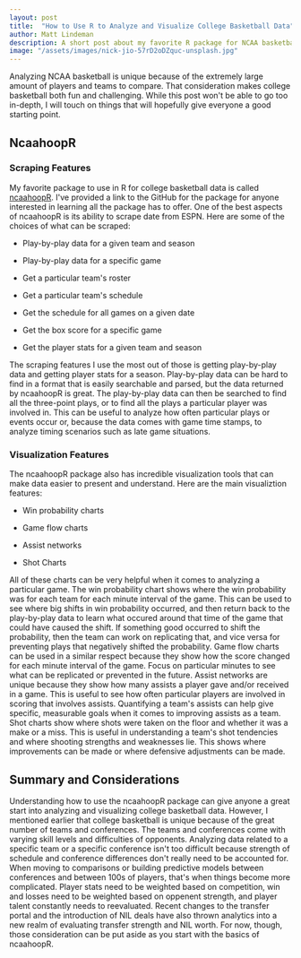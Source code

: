 ```yaml
---
layout: post
title:  "How to Use R to Analyze and Visualize College Basketball Data"
author: Matt Lindeman
description: A short post about my favorite R package for NCAA basketball and things to remember when analyzing NCAA basketball
image: "/assets/images/nick-jio-57rD2oDZquc-unsplash.jpg"
---
```


Analyzing NCAA basketball is unique because of the extremely large amount of players and teams to compare. That consideration makes college basketball both fun and challenging. While this post won't be able to go too in-depth, I will touch on things that will hopefully give everyone a good starting point.

## NcaahoopR

### Scraping Features

My favorite package to use in R for college basketball data is called [ncaahoopR](https://github.com/lbenz730/ncaahoopR). I've provided a link to the GitHub for the package for anyone interested in learning all the package has to offer. One of the best aspects of ncaahoopR is its ability to scrape date from ESPN. Here are some of the choices of what can be scraped:

* Play-by-play data for a given team and season

* Play-by-play data for a specific game

* Get a particular team's roster

* Get a particular team's schedule

* Get the schedule for all games on a given date

* Get the box score for a specific game

* Get the player stats for a given team and season

The scraping features I use the most out of those is getting play-by-play data and getting player stats for a season. Play-by-play data can be hard to find in a format that is easily searchable and parsed, but the data returned by ncaahoopR is great. The play-by-play data can then be searched to find all the three-point plays, or to find all the plays a particular player was involved in. This can be useful to analyze how often particular plays or events occur or, because the data comes with game time stamps, to analyze timing scenarios such as late game situations. 

### Visualization Features

The ncaahoopR package also has incredible visualization tools that can make data easier to present and understand. Here are the main visualiztion features:

* Win probability charts

* Game flow charts

* Assist networks

* Shot Charts

All of these charts can be very helpful when it comes to analyzing a particular game. The win probability chart shows where the win probability was for each team for each minute interval of the game. This can be used to see where big shifts in win probability occurred, and then return back to the play-by-play data to learn what occured around that time of the game that could have caused the shift. If something good occurred to shift the probability, then the team can work on replicating that, and vice versa for preventing plays that negatively shifted the probability. Game flow charts can be used in a similar respect because they show how the score changed for each minute interval of the game. Focus on particular minutes to see what can be replicated or prevented in the future. Assist networks are unique because they show how many assists a player gave and/or received in a game. This is useful to see how often particular players are involved in scoring that involves assists. Quantifying a team's assists can help give specific, measurable goals when it comes to improving assists as a team. Shot charts show where shots were taken on the floor and whether it was a make or a miss. This is useful in understanding a team's shot tendencies and where shooting strengths and weaknesses lie. This shows where improvements can be made or where defensive adjustments can be made.

## Summary and Considerations

Understanding how to use the ncaahoopR package can give anyone a great start into analyzing and visualizing college basketball data. However, I mentioned earlier that college basketball is unique because of the great number of teams and conferences. The teams and conferences come with varying skill levels and difficulties of opponents. Analyzing data related to a specific team or a specific conference isn't too difficult because strength of schedule and conference differences don't really need to be accounted for. When moving to comparisons or building predictive models between conferences and between 100s of players, that's when things become more complicated. Player stats need to be weighted based on competition, win and losses need to be weighted based on oppenent strength, and player talent constantly needs to reevaluated. Recent changes to the transfer portal and the introduction of NIL deals have also thrown analytics into a new realm of evaluating transfer strength and NIL worth. For now, though, those consideration can be put aside as you start with the basics of ncaahoopR. 
